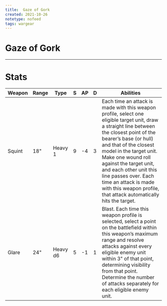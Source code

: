 ```yaml
---
title:  Gaze of Gork
created: 2021-10-26
notetype: nofeed
tags: wargear
---
```


# Gaze of Gork

---

# Stats

| Weapon | Range | Type     | S   | AP  | D   | Abilities                                                                                                                                                                                                                                                                                                                                                                                                       |
| ------ | ----- | -------- | --- | --- | --- | --------------------------------------------------------------------------------------------------------------------------------------------------------------------------------------------------------------------------------------------------------------------------------------------------------------------------------------------------------------------------------------------------------------- |
| Squint | 18"   | Heavy 1  | 9   | -4  | 3   | Each time an attack is made with this weapon profile, select one eligible target unit, draw a straight line between the closest point of the bearer’s base (or hull) and that of the closest model in the target unit. Make one wound roll against the target unit, and each other unit this line passes over. Each time an attack is made with this weapon profile, that attack automatically hits the target. |
| Glare  | 24"   | Heavy d6 | 5   | -1  | 1   | Blast. Each time this weapon profile is selected, select a point on the battlefield within this weapon’s maximum range and resolve attacks against every eligible enemy unit within 3" of that point, determining visibility from that point. Determine the number of attacks separately for each eligible enemy unit.                                                                                          | 
